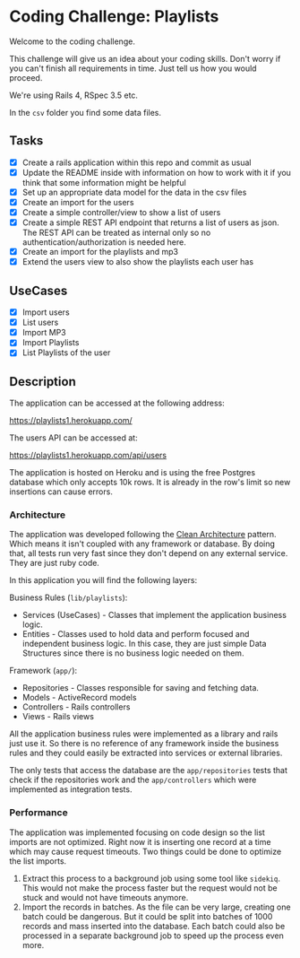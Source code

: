 # Coding Challenge: Playlists

Welcome to the coding challenge.

This challenge will give us an idea about your coding skills. Don't worry if you can't finish all requirements in time. Just tell us how you would proceed.

We're using Rails 4, RSpec 3.5 etc.

In the `csv` folder you find some data files.

## Tasks

- [x] Create a rails application within this repo and commit as usual
- [x] Update the README inside with information on how to work with it if you think that some information might be helpful
- [x] Set up an appropriate data model for the data in the csv files
- [x] Create an import for the users
- [x] Create a simple controller/view to show a list of users
- [x] Create a simple REST API endpoint that returns a list of users as json. The REST API can be treated as internal only so no authentication/authorization is needed here.
- [x] Create an import for the playlists and mp3
- [x] Extend the users view to also show the playlists each user has

## UseCases

- [x] Import users
- [x] List users
- [x] Import MP3
- [x] Import Playlists
- [x] List Playlists of the user

## Description

The application can be accessed at the following address:

https://playlists1.herokuapp.com/

The users API can be accessed at:

https://playlists1.herokuapp.com/api/users

The application is hosted on Heroku and is using the free Postgres database which only accepts 10k rows. It is already in the row's limit so new insertions can cause errors.

### Architecture

The application was developed following the [Clean Architecture](https://8thlight.com/blog/uncle-bob/2012/08/13/the-clean-architecture.html) pattern. Which means it isn't coupled with any framework or database. By doing that, all tests run very fast since they don't depend on any external service. They are just ruby code.

In this application you will find the following layers:

Business Rules (`lib/playlists`):

- Services (UseCases) - Classes that implement the application business logic.
- Entities - Classes used to hold data and perform focused and independent business logic. In this case, they are just simple Data Structures since there is no business logic needed on them.

Framework (`app/`):

- Repositories - Classes responsible for saving and fetching data.
- Models - ActiveRecord models
- Controllers - Rails controllers
- Views - Rails views

All the application business rules were implemented as a library and rails just use it. So there is no reference of any framework inside the business rules and they could easily be extracted into services or external libraries.

The only tests that access the database are the `app/repositories` tests that check if the repositories work and the `app/controllers` which were implemented as integration tests.

### Performance

The application was implemented focusing on code design so the list imports are not optimized. Right now it is inserting one record at a time which may cause request timeouts. Two things could be done to optimize the list imports.

1.  Extract this process to a background job using some tool like `sidekiq`. This would not make the process faster but the request would not be stuck and would not have timeouts anymore.
1.  Import the records in batches. As the file can be very large, creating one batch could be dangerous. But it could be split into batches of 1000 records and mass inserted into the database. Each batch could also be processed in a separate background job to speed up the process even more.
